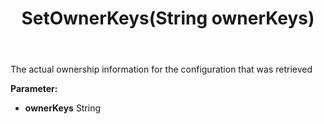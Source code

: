 ﻿---
uid: crmscript_ref_NSArchiveConfiguration_SetOwnerKeys
title: SetOwnerKeys(String ownerKeys)
intellisense: NSArchiveConfiguration.SetOwnerKeys
keywords: NSArchiveConfiguration, GetOwnerKeys
so.topic: reference
---

The actual ownership information for the configuration that was retrieved

**Parameter:** 
 - **ownerKeys** String

